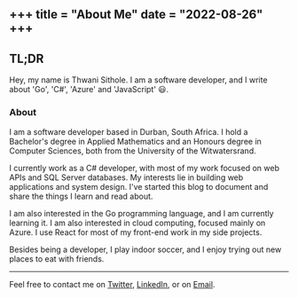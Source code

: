 +++
title = "About Me"
date = "2022-08-26"
+++
----

## TL;DR
Hey, my name is Thwani Sithole. I am a software developer, and I write about 'Go', 'C#', 'Azure' and 'JavaScript' :smiley:.

### About
I am a software developer based in Durban, South Africa. I hold a Bachelor's degree in Applied Mathematics and an Honours degree in Computer Sciences, both from the University of the Witwatersrand.

I currently work as a C# developer, with most of my work focused on web APIs and SQL Server databases. My interests lie in building web applications and system design. I've started this blog to document and share the things I learn and read about.

I am also interested in the Go programming language, and I am currently learning it. I am also interested in cloud computing, focused mainly on Azure. I use React for most of my front-end work in my side projects.

Besides being a developer, I play indoor soccer, and I enjoy trying out new places to eat with friends.

----
Feel free to contact me on [Twitter](https://twitter.com/thwani_sithole), [LinkedIn](https://www.linkedin.com/in/thwani-sithole-101553a5/), or on [Email](mailto:thulaniinnocent47@gmail.com).